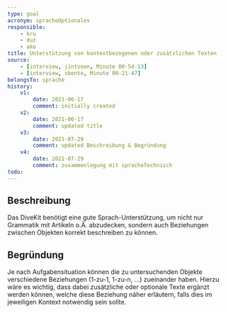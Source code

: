 ```yaml
---
type: goal
acronym: spracheOptionales
responsible: 
    - kru
    - duz
    - ako
title: Unterstützung von kontextbezogenen oder zusätzlichen Texten
source:
    - [interview, jintveen, Minute 00-54-13]
    - [interview, sbente, Minute 00-21-47]
belongsTo: sprache
history:
    v1:
        date: 2021-06-17
        comment: initially created
    v2:
        date: 2021-06-17
        comment: updated title
    v3:
        date: 2021-07-29
        comment: updated Beschreibung & Begründung
    v4:
        date: 2021-07-29
        comment: zusammenlegung mit spracheTechnisch
todo: 
---
```


## Beschreibung

Das DiveKit benötigt eine gute Sprach-Unterstützung, um nicht nur Grammatik mit Artikeln o.Ä. abzudecken, sondern auch Beziehungen zwischen Objekten korrekt beschreiben zu können.

## Begründung

Je nach Aufgabensituation können die zu untersuchenden Objekte verschiedene Beziehungen (1-zu-1, 1-zu-n, ...) zueinander haben. Hierzu wäre es wichtig, dass dabei zusätzliche oder optionale Texte ergänzt werden können, welche diese Beziehung näher erläutern, falls dies im jeweiligen Kontext notwendig sein sollte.
